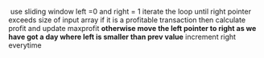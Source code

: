 ​
use sliding window left =0 and right = 1
iterate the loop until right pointer exceeds size of input array
if it is a profitable transaction then calculate profit and update maxprofit
**otherwise move the left pointer to right as we have got a day where left is smaller than prev value**
increment right everytime